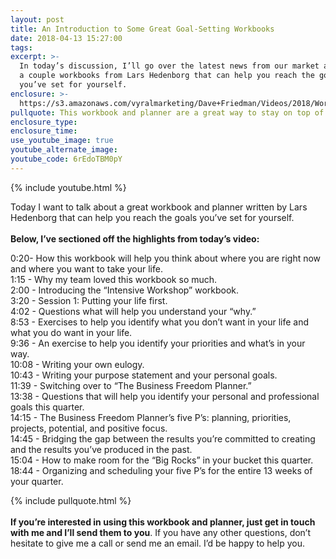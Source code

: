 ```yaml
---
layout: post
title: An Introduction to Some Great Goal-Setting Workbooks
date: 2018-04-13 15:27:00
tags:
excerpt: >-
  In today’s discussion, I’ll go over the latest news from our market and share
  a couple workbooks from Lars Hedenborg that can help you reach the goals
  you’ve set for yourself.
enclosure: >-
  https://s3.amazonaws.com/vyralmarketing/Dave+Friedman/Videos/2018/Workbook+%252B+Planner+-+Charleston+%2526+Mt.+Pleasant+Real+Estate+Agent+(1).mp4
pullquote: This workbook and planner are a great way to stay on top of your goals
enclosure_type:
enclosure_time:
use_youtube_image: true
youtube_alternate_image:
youtube_code: 6rEdoTBM0pY
---
```


{% include youtube.html %}

Today I want to talk about a great workbook and planner written by Lars Hedenborg that can help you reach the goals you’ve set for yourself.<br><br>**Below, I’ve sectioned off the highlights from today’s video:**

0:20- How this workbook will help you think about where you are right now and where you want to take your life.<br>1:15 - Why my team loved this workbook so much.<br>2:00 - Introducing the “Intensive Workshop” workbook.<br>3:20 - Session 1: Putting your life first.<br>4:02 - Questions what will help you understand your “why.”<br>8:53 - Exercises to help you identify what you don’t want in your life and what you do want in your life.<br>9:36 - An exercise to help you identify your priorities and what’s in your way.<br>10:08 - Writing your own eulogy.<br>10:43 - Writing your purpose statement and your personal goals.<br>11:39 - Switching over to “The Business Freedom Planner.”<br>13:38 - Questions that will help you identify your personal and professional goals this quarter.<br>14:15 - The Business Freedom Planner’s five P’s: planning, priorities, projects, potential, and positive focus.<br>14:45 - Bridging the gap between the results you’re committed to creating and the results you’ve produced in the past.<br>15:04 - How to make room for the “Big Rocks” in your bucket this quarter.<br>18:44 - Organizing and scheduling your five P’s for the entire 13 weeks of your quarter.

{% include pullquote.html %}<br><br>**If you’re interested in using this workbook and planner, just get in touch with me and I’ll send them to you**. If you have any other questions, don’t hesitate to give me a call or send me an email. I’d be happy to help you.